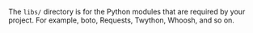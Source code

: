 The `libs/` directory is for the Python modules that are required by your project. For example, boto, Requests, Twython, Whoosh, and so on.
